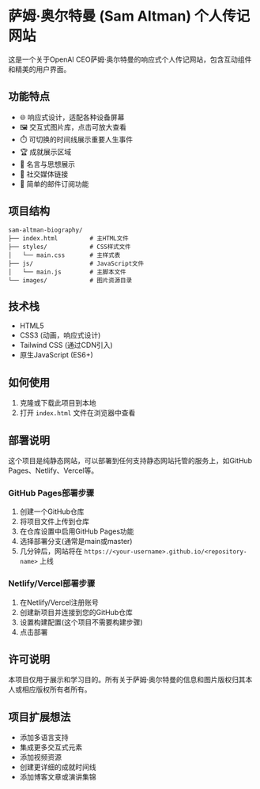 # 萨姆·奥尔特曼 (Sam Altman) 个人传记网站

这是一个关于OpenAI CEO萨姆·奥尔特曼的响应式个人传记网站，包含互动组件和精美的用户界面。

## 功能特点

- 🌐 响应式设计，适配各种设备屏幕
- 🖼️ 交互式图片库，点击可放大查看
- ⏱️ 可切换的时间线展示重要人生事件
- 🏆 成就展示区域
- 💬 名言与思想展示
- 📱 社交媒体链接
- 📧 简单的邮件订阅功能

## 项目结构

```
sam-altman-biography/
├── index.html         # 主HTML文件
├── styles/            # CSS样式文件
│   └── main.css       # 主样式表
├── js/                # JavaScript文件
│   └── main.js        # 主脚本文件
└── images/            # 图片资源目录
```

## 技术栈

- HTML5
- CSS3 (动画，响应式设计)
- Tailwind CSS (通过CDN引入)
- 原生JavaScript (ES6+)

## 如何使用

1. 克隆或下载此项目到本地
2. 打开 `index.html` 文件在浏览器中查看

## 部署说明

这个项目是纯静态网站，可以部署到任何支持静态网站托管的服务上，如GitHub Pages、Netlify、Vercel等。

### GitHub Pages部署步骤

1. 创建一个GitHub仓库
2. 将项目文件上传到仓库
3. 在仓库设置中启用GitHub Pages功能
4. 选择部署分支(通常是main或master)
5. 几分钟后，网站将在 `https://<your-username>.github.io/<repository-name>` 上线

### Netlify/Vercel部署步骤

1. 在Netlify/Vercel注册账号
2. 创建新项目并连接到您的GitHub仓库
3. 设置构建配置(这个项目不需要构建步骤)
4. 点击部署

## 许可说明

本项目仅用于展示和学习目的。所有关于萨姆·奥尔特曼的信息和图片版权归其本人或相应版权所有者所有。

## 项目扩展想法

- 添加多语言支持
- 集成更多交互式元素
- 添加视频资源
- 创建更详细的成就时间线
- 添加博客文章或演讲集锦 